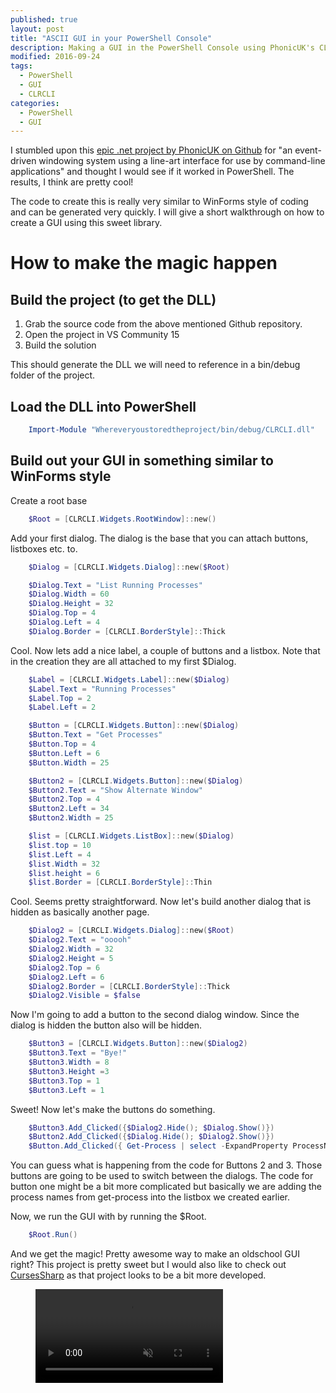 ```yaml
---
published: true
layout: post
title: "ASCII GUI in your PowerShell Console"
description: Making a GUI in the PowerShell Console using PhonicUK's CLRCLI
modified: 2016-09-24
tags:
  - PowerShell
  - GUI
  - CLRCLI
categories:
  - PowerShell
  - GUI
---
```


I stumbled upon this [epic .net project by PhonicUK on
Github](https://github.com/PhonicUK/CLRCLI) for "an event-driven windowing
system using a line-art interface for use by command-line applications" and
thought I would see if it worked in PowerShell. The results, I think are pretty
cool!

The code to create this is really very similar to WinForms style of coding and
can be generated very quickly. I will give a short walkthrough on how to create a
GUI using this sweet library.

# How to make the magic happen

<!-- more -->

## Build the project (to get the DLL)

1. Grab the source code from the above mentioned Github repository.
2. Open the project in VS Community 15
3. Build the solution

This should generate the DLL we will need to reference in a bin/debug folder of the project.

## Load the DLL into PowerShell

```powershell
    Import-Module "Whereveryoustoredtheproject/bin/debug/CLRCLI.dll"
```

## Build out your GUI in something similar to WinForms style

Create a root base

```powershell
    $Root = [CLRCLI.Widgets.RootWindow]::new()
```

Add your first dialog. The dialog is the base that you can attach buttons,
listboxes etc. to.

```powershell
    $Dialog = [CLRCLI.Widgets.Dialog]::new($Root)

    $Dialog.Text = "List Running Processes"
    $Dialog.Width = 60
    $Dialog.Height = 32
    $Dialog.Top = 4
    $Dialog.Left = 4
    $Dialog.Border = [CLRCLI.BorderStyle]::Thick
```

Cool. Now lets add a nice label, a couple of buttons and a listbox. Note that in
the creation they are all attached to my first $Dialog.

```powershell
    $Label = [CLRCLI.Widgets.Label]::new($Dialog)
    $Label.Text = "Running Processes"
    $Label.Top = 2
    $Label.Left = 2

    $Button = [CLRCLI.Widgets.Button]::new($Dialog)
    $Button.Text = "Get Processes"
    $Button.Top = 4
    $Button.Left = 6
    $Button.Width = 25

    $Button2 = [CLRCLI.Widgets.Button]::new($Dialog)
    $Button2.Text = "Show Alternate Window"
    $Button2.Top = 4
    $Button2.Left = 34
    $Button2.Width = 25

    $list = [CLRCLI.Widgets.ListBox]::new($Dialog)
    $list.top = 10
    $list.Left = 4
    $list.Width = 32
    $list.height = 6
    $list.Border = [CLRCLI.BorderStyle]::Thin
```

Cool. Seems pretty straightforward. Now let's build another dialog that is
hidden as basically another page.

```powershell
    $Dialog2 = [CLRCLI.Widgets.Dialog]::new($Root)
    $Dialog2.Text = "ooooh"
    $Dialog2.Width = 32
    $Dialog2.Height = 5
    $Dialog2.Top = 6
    $Dialog2.Left = 6
    $Dialog2.Border = [CLRCLI.BorderStyle]::Thick
    $Dialog2.Visible = $false
```

Now I'm going to add a button to the second dialog window. Since the dialog is
hidden the button also will be hidden.

```powershell
    $Button3 = [CLRCLI.Widgets.Button]::new($Dialog2)
    $Button3.Text = "Bye!"
    $Button3.Width = 8
    $Button3.Height =3
    $Button3.Top = 1
    $Button3.Left = 1
```

Sweet! Now let's make the buttons do something.

```powershell
    $Button3.Add_Clicked({$Dialog2.Hide(); $Dialog.Show()})
    $Button2.Add_Clicked({$Dialog.Hide(); $Dialog2.Show()})
    $Button.Add_Clicked({ Get-Process | select -ExpandProperty ProcessName | foreach { $list.items.Add($_) }  })
```

You can guess what is happening from the code for Buttons 2 and 3. Those buttons
are going to be used to switch between the dialogs. The code for button one
might be a bit more complicated but basically we are adding the process names
from get-process into the listbox we created earlier.

Now, we run the GUI with by running the $Root.

```powershell
    $Root.Run()
```

And we get the magic! Pretty awesome way to make an oldschool GUI right? This
project is pretty sweet but I would also like to check out
[CursesSharp](https://github.com/sushihangover/CursesSharp) as that project
looks to be a bit more developed.

<figure>
 <video autoplay controls muted loop playsinline>
        <source src="{{ site.url }}/images/Oldschool%20PowerShell%20UI.webm" type="video/webm">
        <source src="{{ site.url }}/images/Oldschool%20PowerShell%20UI.mp4" type="video/mp4">
    </video>
</figure>
